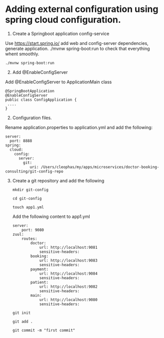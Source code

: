 # Adding external configuration using spring cloud configuration.

1. Create a Springboot application config-service

Use https://start.spring.io/ add web and config-server dependencies, generate application.
 ./mvnw spring-boot:run to check that everything whent smoothly.

```
./mvnw spring-boot:run

```

2. Add @EnableConfigServer

Add @EnableConfigServer to ApplicationMain class

```
@SpringBootApplication
@EnableConfigServer
public class ConfigApplication {
 ....
}

```

2. Configuration files.

Rename application.properties to application.yml and add the following:

 ```
 server:
   port: 8888
 spring:
   cloud:
     config:
       server:
         git:
            uri: /Users/cleophas/my/apps/microservices/doctor-booking-consulting/git-config-repo
 ```

3. Create a git repository and add the following

    ```
    mkdir git-config

    cd git-config

    touch app1.yml

    ```

    Add the following content to app1.yml

    ```
    server:
        port: 9080
    zuul:
        routes:
            doctor:
                url: http://localhost:9081
                sensitive-headers:
            booking:
                url: http://localhost:9083
                sensitive-headers:
            payment:
                url: http://localhost:9084
                sensitive-headers:
            patient:
                url: http://localhost:9082
                sensitive-headers:
            main:
                url: http://localhost:9080
                sensitive-headers:
    ```

    ```
    git init

    git add .

    git commit -m "first commit"

    ```

